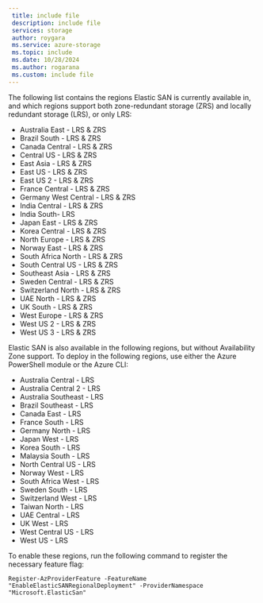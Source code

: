 ```yaml
---
 title: include file
 description: include file
 services: storage
 author: roygara
 ms.service: azure-storage
 ms.topic: include
 ms.date: 10/28/2024
 ms.author: rogarana
 ms.custom: include file
---
```

The following list contains the regions Elastic SAN is currently available in, and which regions support both zone-redundant storage (ZRS) and locally redundant storage (LRS), or only LRS:

- Australia East - LRS & ZRS
- Brazil South - LRS & ZRS
- Canada Central - LRS & ZRS
- Central US - LRS & ZRS
- East Asia - LRS & ZRS
- East US - LRS & ZRS
- East US 2 - LRS & ZRS
- France Central - LRS & ZRS
- Germany West Central - LRS & ZRS
- India Central - LRS & ZRS
- India South- LRS 
- Japan East - LRS & ZRS 
- Korea Central - LRS & ZRS 
- North Europe - LRS & ZRS
- Norway East - LRS & ZRS 
- South Africa North - LRS & ZRS
- South Central US - LRS & ZRS
- Southeast Asia - LRS & ZRS 
- Sweden Central - LRS & ZRS 
- Switzerland North - LRS & ZRS 
- UAE North - LRS & ZRS 
- UK South - LRS & ZRS 
- West Europe - LRS & ZRS
- West US 2 - LRS & ZRS
- West US 3 - LRS & ZRS 

Elastic SAN is also available in the following regions, but without Availability Zone support. To deploy in the following regions, use either the Azure PowerShell module or the Azure CLI: 

- Australia Central - LRS
- Australia Central 2 - LRS
- Australia Southeast - LRS
- Brazil Southeast - LRS
- Canada East - LRS
- France South - LRS
- Germany North - LRS 
- Japan West - LRS
- Korea South - LRS
- Malaysia South - LRS 
- North Central US - LRS
- Norway West - LRS
- South Africa West - LRS
- Sweden South - LRS
- Switzerland West - LRS 
- Taiwan North - LRS 
- UAE Central - LRS
- UK West - LRS
- West Central US - LRS
- West US - LRS


To enable these regions, run the following command to register the necessary feature flag: 
```azurepowershell
Register-AzProviderFeature -FeatureName "EnableElasticSANRegionalDeployment" -ProviderNamespace "Microsoft.ElasticSan"
```

